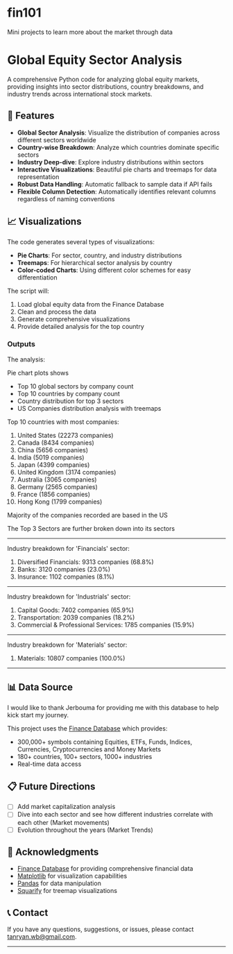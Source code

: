 # fin101
Mini projects to learn more about the market through data
# Global Equity Sector Analysis

A comprehensive Python code for analyzing global equity markets, providing insights into sector distributions, country breakdowns, and industry trends across international stock markets.

## 🚀 Features

- **Global Sector Analysis**: Visualize the distribution of companies across different sectors worldwide
- **Country-wise Breakdown**: Analyze which countries dominate specific sectors
- **Industry Deep-dive**: Explore industry distributions within sectors
- **Interactive Visualizations**: Beautiful pie charts and treemaps for data representation
- **Robust Data Handling**: Automatic fallback to sample data if API fails
- **Flexible Column Detection**: Automatically identifies relevant columns regardless of naming conventions

## 📈 Visualizations

The code generates several types of visualizations:

- **Pie Charts**: For sector, country, and industry distributions
- **Treemaps**: For hierarchical sector analysis by country
- **Color-coded Charts**: Using different color schemes for easy differentiation

The script will:
1. Load global equity data from the Finance Database
2. Clean and process the data
3. Generate comprehensive visualizations
4. Provide detailed analysis for the top country

### Outputs

The analysis:

Pie chart plots shows 
- Top 10 global sectors by company count
- Top 10 countries by company count  
- Country distribution for top 3 sectors
- US Companies distribution analysis with treemaps
  
Top 10 countries with most companies:
1. United States (22273 companies)
2. Canada (8434 companies)
3. China (5656 companies)
4. India (5019 companies)
5. Japan (4399 companies)
6. United Kingdom (3174 companies)
7. Australia (3065 companies)
8. Germany (2565 companies)
9. France (1856 companies)
10. Hong Kong (1799 companies)

Majority of the companies recorded are based in the US

The Top 3 Sectors are further broken down into its sectors

--------------------------------------------------------------------------------

Industry breakdown for 'Financials' sector:
1. Diversified Financials: 9313 companies (68.8%)
2. Banks: 3120 companies (23.0%)
3. Insurance: 1102 companies (8.1%)

--------------------------------------------------------------------------------

Industry breakdown for 'Industrials' sector:
1. Capital Goods: 7402 companies (65.9%)
2. Transportation: 2039 companies (18.2%)
3. Commercial & Professional Services: 1785 companies (15.9%)

--------------------------------------------------------------------------------

Industry breakdown for 'Materials' sector:
1. Materials: 10807 companies (100.0%)

--------------------------------------------------------------------------------
    
## 📊 Data Source
I would like to thank Jerbouma for providing me with this database to help kick start my journey.

This project uses the [Finance Database](https://github.com/JerBouma/FinanceDatabase) which provides:
- 300,000+ symbols containing Equities, ETFs, Funds, Indices, Currencies, Cryptocurrencies and Money Markets
- 180+ countries, 100+ sectors, 1000+ industries
- Real-time data access

## 📋 Future Directions

- [ ] Add market capitalization analysis
- [ ] Dive into each sector and see how different industries correlate with each other (Market movements)
- [ ] Evolution throughout the years (Market Trends)

## 🙏 Acknowledgments

- [Finance Database](https://github.com/JerBouma/FinanceDatabase) for providing comprehensive financial data
- [Matplotlib](https://matplotlib.org/) for visualization capabilities
- [Pandas](https://pandas.pydata.org/) for data manipulation
- [Squarify](https://github.com/laserson/squarify) for treemap visualizations

## 📞 Contact

If you have any questions, suggestions, or issues, please contact tanryan.wb@gmail.com.

---
